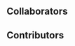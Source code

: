 ## Collaborators

<!-- readme: collaborators -start -->
<!-- readme: collaborators -end -->

## Contributors

<!-- readme: contributors -start -->
<!-- readme: contributors -end -->